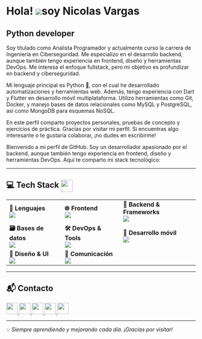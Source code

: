 Hola! ![](https://user-images.githubusercontent.com/18350557/176309783-0785949b-9127-417c-8b55-ab5a4333674e.gif)soy Nicolas Vargas
======================================================================================================================================

Python developer
----------------

Soy titulado como Analista Programador y actualmente curso la carrera de Ingeniería en Ciberseguridad. Me especializo en el desarrollo backend, aunque también tengo experiencia en frontend, diseño y herramientas DevOps. Me interesa el enfoque fullstack, pero mi objetivo es profundizar en backend y ciberseguridad.

Mi lenguaje principal es Python 🐍, con el cual he desarrollado automatizaciones y herramientas web. Además, tengo experiencia con Dart y Flutter en desarrollo móvil multiplataforma. Utilizo herramientas como Git, Docker, y manejo bases de datos relacionales como MySQL y PostgreSQL, así como MongoDB para esquemas NoSQL.

En este perfil comparto proyectos personales, pruebas de concepto y ejercicios de práctica. Gracias por visitar mi perfil. Si encuentras algo interesante o te gustaría colaborar, ¡no dudes en escribirme!

Bienvenido a mi perfil de GitHub. Soy un desarrollador apasionado por el backend, aunque también tengo experiencia en frontend, diseño y herramientas DevOps. Aquí te comparto mi stack tecnológico:

---

## 💻 Tech Stack <img src="https://media2.giphy.com/media/QssGEmpkyEOhBCb7e1/giphy.gif" width="32px" align="center" />
<table>
  <tr>
    <td>
      <strong>🧠 Lenguajes</strong><br/>
      <img src="https://skillicons.dev/icons?i=py,dart" />
    </td>
    <td>
      <strong>🌐 Frontend</strong><br/>
      <img src="https://skillicons.dev/icons?i=html,css,bootstrap" />
    </td>
    <td>
      <strong>🔧 Backend & Frameworks</strong><br/>
      <img src="https://skillicons.dev/icons?i=django" />
    </td>
  </tr>
  <tr>
    <td>
      <strong>🗃️ Bases de datos</strong><br/>
      <img src="https://skillicons.dev/icons?i=mysql,postgres,mongodb" />
    </td>
    <td>
      <strong>🛠️ DevOps & Tools</strong><br/>
      <img src="https://skillicons.dev/icons?i=git,github,docker,postman,linux,windows" />
    </td>
    <td>
      <strong>📱 Desarrollo móvil</strong><br/>
      <img src="https://skillicons.dev/icons?i=flutter" />
    </td>
  </tr>
  <tr>
    <td>
      <strong>🎨 Diseño & UI</strong><br/>
      <img src="https://skillicons.dev/icons?i=figma" />
    </td>
    <td>
      <strong>💬 Comunicación</strong><br/>
      <img src="https://skillicons.dev/icons?i=discord,gmail" />
    </td>
    <td></td>
  </tr>
</table>

---

## 📬 Contacto

<p align="L">
  <a href="https://www.linkedin.com/in/tu-usuario-linkedin/" target="_blank">
    <img src="https://img.shields.io/badge/linkedin-%230077B5.svg?style=for-the-badge&logo=linkedin&logoColor=white" height="30"/>
  </a>
  <a href="mailto:tu.email@gmail.com" target="_blank">
    <img src="https://img.shields.io/badge/gmail-EA4335.svg?style=for-the-badge&logo=gmail&logoColor=white" height="30"/>
  </a>
  <a href="https://wa.me/tu-numero" target="_blank">
    <img src="https://img.shields.io/badge/whatsapp-25D366.svg?style=for-the-badge&logo=whatsapp&logoColor=white" height="30"/>
  </a>
  <a href="https://instagram.com/tu-usuario" target="_blank">
    <img src="https://img.shields.io/badge/instagram-%23E4405F.svg?style=for-the-badge&logo=instagram&logoColor=white" height="30"/>
  </a>
  <a href="https://facebook.com/tu-usuario" target="_blank">
    <img src="https://img.shields.io/badge/facebook-1877F2.svg?style=for-the-badge&logo=facebook&logoColor=white" height="30"/>
  </a>
</p>

---

💡 *Siempre aprendiendo y mejorando cada día. ¡Gracias por visitar!*
